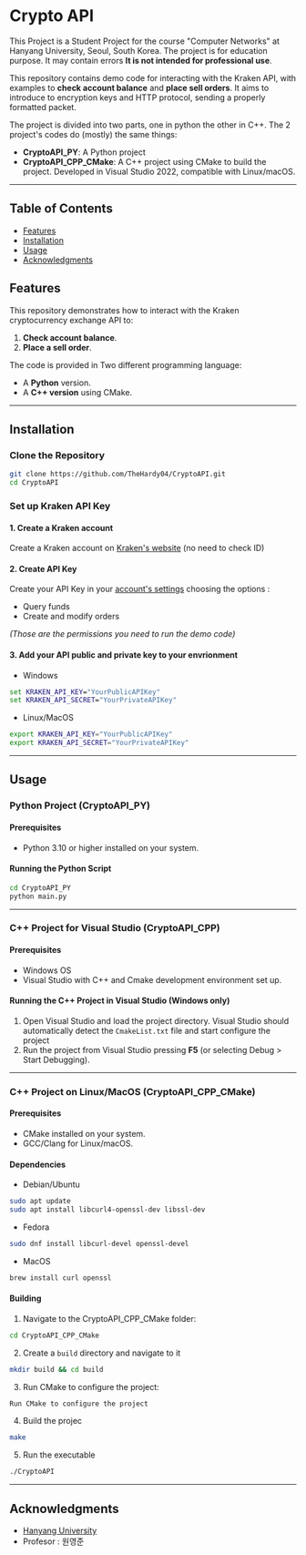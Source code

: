 # Crypto API

This Project is a Student Project for the course "Computer Networks" at Hanyang University, Seoul, South Korea. The project is for education purpose. It may contain errors **It is not intended for professional use**. 

This repository contains demo code for interacting with the Kraken API, with examples to **check account balance** and **place sell orders**.
It aims to introduce to encryption keys and HTTP protocol, sending a properly formatted packet.

The project is divided into two parts, one in python the other in C++. The 2 project's codes do (mostly) the same things:

- **CryptoAPI_PY**: A Python project
- **CryptoAPI_CPP_CMake**: A C++ project using CMake to build the project. Developed in Visual Studio 2022, compatible with Linux/macOS.

--- 

## Table of Contents
- [Features](#features)
- [Installation](#installation)
- [Usage](#usage)
- [Acknowledgments](#acknowledgments)

## Features
This repository demonstrates how to interact with the Kraken cryptocurrency exchange API to:
1. **Check account balance**.
2. **Place a sell order**.
   
The code is provided in Two different programming language:
- A **Python** version.
- A **C++ version** using CMake.

---

## Installation

### Clone the Repository

```bash
git clone https://github.com/TheHardy04/CryptoAPI.git
cd CryptoAPI
````

### Set up Kraken API Key

#### 1. Create a Kraken account
Create a Kraken account on [Kraken's website](https://www.kraken.com/c) (no need to check ID)

#### 2. Create API Key
Create your API Key in your [account's settings](https://www.kraken.com/c/account-settings/api) choosing the options :
- Query funds
- Create and modify orders

*(Those are the permissions you need to run the demo code)*

#### 3. Add your API public and private key to your envrionment
- Windows
```cmd
set KRAKEN_API_KEY="YourPublicAPIKey"
set KRAKEN_API_SECRET="YourPrivateAPIKey"
```
- Linux/MacOS
```bash
export KRAKEN_API_KEY="YourPublicAPIKey"
export KRAKEN_API_SECRET="YourPrivateAPIKey"
```

---

## Usage

### Python Project (CryptoAPI_PY)

#### Prerequisites
- Python 3.10 or higher installed on your system.
#### Running the Python Script
```bash
cd CryptoAPI_PY
python main.py 
```

---

### C++ Project for Visual Studio (CryptoAPI_CPP)
#### Prerequisites
- Windows OS
- Visual Studio with C++ and Cmake development environment set up.
#### Running the C++ Project in Visual Studio (Windows only)
1. Open Visual Studio and load the project directory. Visual Studio should automatically detect the `CmakeList.txt` file and start configure the project
2. Run the project from Visual Studio pressing **F5**  (or selecting Debug > Start Debugging).

--- 

### C++ Project on Linux/MacOS (CryptoAPI_CPP_CMake)
#### Prerequisites
- CMake installed on your system.
- GCC/Clang for Linux/macOS.
#### Dependencies
- Debian/Ubuntu
```bash
sudo apt update
sudo apt install libcurl4-openssl-dev libssl-dev
```

- Fedora
```bash
sudo dnf install libcurl-devel openssl-devel
```

- MacOS
```bash
brew install curl openssl
```
#### Building 
1. Navigate to the CryptoAPI_CPP_CMake folder:
```bash
cd CryptoAPI_CPP_CMake
```
2. Create a `build` directory and navigate to it
```bash
mkdir build && cd build
```
3. Run CMake to configure the project:
```bash
Run CMake to configure the project
```
4. Build the projec
```bash
make
```
5. Run the  executable
```bash
./CryptoAPI
```

---

## Acknowledgments
- [Hanyang University](http://www.hanyang.ac.kr/)
- Profesor : 원영준